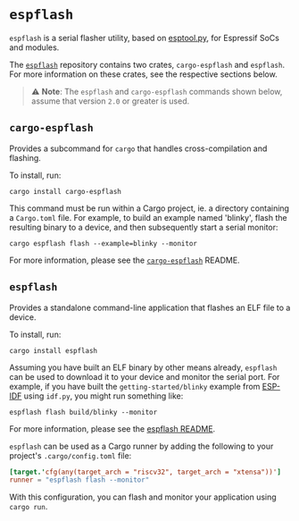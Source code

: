 # `espflash`

`espflash` is a serial flasher utility, based on [esptool.py][esptool], for Espressif SoCs and modules.

The [`espflash`][espflash] repository contains two crates, `cargo-espflash` and `espflash`. For more information on these crates, see the respective sections below.

[esptool]: https://github.com/espressif/esptool
[espflash]: https://github.com/esp-rs/espflash

> ⚠️ **Note**: The `espflash` and `cargo-espflash` commands shown below, assume that version `2.0` or greater is used.

## `cargo-espflash`

Provides a subcommand for `cargo` that handles cross-compilation and flashing.

To install, run:

```shell
cargo install cargo-espflash
```

This command must be run within a Cargo project, ie. a directory containing a `Cargo.toml` file. For example, to build an example named 'blinky', flash the resulting binary to a device, and then subsequently start a serial monitor:

```shell
cargo espflash flash --example=blinky --monitor
```

For more information, please see the [`cargo-espflash`][cargo-espflash] README.

[cargo-espflash]: https://github.com/esp-rs/espflash/blob/master/cargo-espflash/README.md

## `espflash`

Provides a standalone command-line application that flashes an ELF file to a device.

To install, run:

```shell
cargo install espflash
```

Assuming you have built an ELF binary by other means already, `espflash` can be used to download it to your device and monitor the serial port. For example, if you have built the `getting-started/blinky` example from [ESP-IDF][esp-idf] using `idf.py`, you might run something like:

```shell
espflash flash build/blinky --monitor
```

For more information, please see the [espflash README].

`espflash` can be used as a Cargo runner by adding the following to your project's `.cargo/config.toml` file:
```toml
[target.'cfg(any(target_arch = "riscv32", target_arch = "xtensa"))']
runner = "espflash flash --monitor"
```
With this configuration, you can flash and monitor your application using `cargo run`.

[esp-idf]: https://github.com/espressif/esp-idf
[espflash readme]: https://github.com/esp-rs/espflash/blob/master/espflash/README.md
